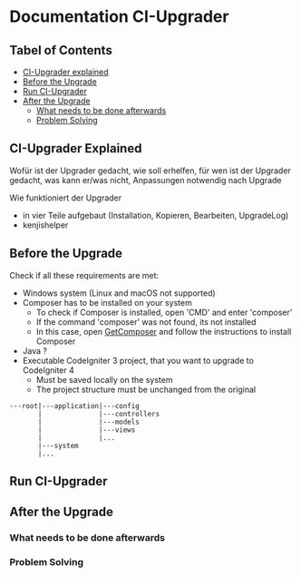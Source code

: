 # Documentation CI-Upgrader

## Tabel of Contents
- [CI-Upgrader explained](#ci-upgrader-explained)
- [Before the Upgrade](#before-the-upgrade)
- [Run CI-Upgrader](#run-ci-upgrader)
- [After the Upgrade](#after-the-upgrade)
  - [What needs to be done afterwards](#what-needs-to-be-done-afterwards)
  - [Problem Solving](#problem-solving)

## CI-Upgrader Explained

Wofür ist der Upgrader gedacht, wie soll erhelfen, 
für wen ist der Upgrader gedacht, was kann er/was nicht, Anpassungen notwendig nach Upgrade

Wie funktioniert der Upgrader
- in vier Teile aufgebaut (Installation, Kopieren, Bearbeiten, UpgradeLog)
- kenjishelper



## Before the Upgrade

Check if all these requirements are met:

- Windows system (Linux and macOS not supported)
- Composer has to be installed on your system
  - To check if Composer is installed, open 'CMD' and enter 'composer'
  - If the command 'composer' was not found, its not installed
  - In this case, open [GetComposer](https://getcomposer.org/) and follow the instructions to install Composer
- Java ?
- Executable CodeIgniter 3 project, that you want to upgrade to CodeIgniter 4
  - Must be saved locally on the system
  - The project structure must be unchanged from the original

```
---root|---application|---config
       |              |---controllers
       |              |---models
       |              |---views
       |              |...
       |---system
       |...
```

## Run CI-Upgrader


## After the Upgrade


### What needs to be done afterwards


### Problem Solving
